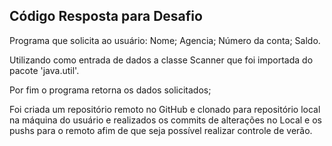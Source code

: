 ## Código Resposta para Desafio 

Programa que solicita ao usuário:
Nome;
Agencia;
Número da conta;
Saldo.

Utilizando como entrada de dados a classe Scanner que foi importada do pacote 'java.util'.

Por fim o programa retorna os dados solicitados; 

Foi criada um repositório remoto no GitHub e clonado para repositório local na máquina do usuário e realizados os commits de alterações no Local e os pushs para o remoto afim de que seja possível realizar controle de verão.
